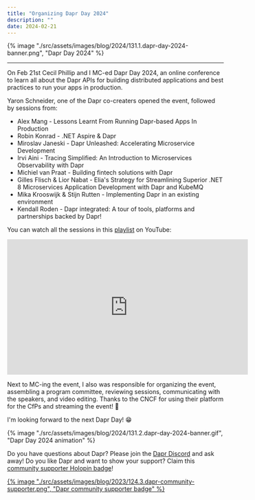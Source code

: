 ```yaml
---
title: "Organizing Dapr Day 2024"
description: ""
date: 2024-02-21
---
```


{% image "./src/assets/images/blog/2024/131.1.dapr-day-2024-banner.png", "Dapr Day 2024" %}

---

On Feb 21st Cecil Phillip and I MC-ed Dapr Day 2024, an online conference to learn all about the Dapr APIs for building distributed applications and best practices to run your apps in production.

Yaron Schneider, one of the Dapr co-creaters opened the event, followed by sessions from:

- Alex Mang - Lessons Learnt From Running Dapr-based Apps In Production
- Robin Konrad - .NET Aspire & Dapr
- Miroslav Janeski - Dapr Unleashed: Accelerating Microservice Development
- Irvi Aini - Tracing Simplified: An Introduction to Microservices Observability with Dapr
- Michiel van Praat - Building fintech solutions with Dapr
- Gilles Flisch & Lior Nabat - Elia's Strategy for Streamlining Superior .NET 8 Microservices Application Development with Dapr and KubeMQ
- Mika Krooswijk & Stijn Rutten - Implementing Dapr in an existing environment 
- Kendall Roden - Dapr integrated: A tour of tools, platforms and partnerships backed by Dapr!

You can watch all the sessions in this [playlist](https://youtube.com/playlist?list=PLcip_LgkYwzvXxnvC4r1dax2ro-_OrpPy&feature=shared) on YouTube:

<iframe width="560" height="315" src="https://www.youtube.com/embed/videoseries?si=C4S-iBiKQa4yi36p&amp;list=PLcip_LgkYwzvXxnvC4r1dax2ro-_OrpPy" title="YouTube video player" frameborder="0" allow="accelerometer; autoplay; clipboard-write; encrypted-media; gyroscope; picture-in-picture; web-share" allowfullscreen></iframe>

Next to MC-ing the event, I also was responsible for organizing the event, assembling a program committee, reviewing sessions, communicating with the speakers, and video editing. Thanks to the CNCF for using their platform for the CfPs and streaming the event! 🙏

I'm looking forward to the next Dapr Day! 😁

{% image "./src/assets/images/blog/2024/131.2.dapr-day-2024-banner.gif", "Dapr Day 2024 animation" %}

Do you have questions about Dapr? Please join the [Dapr Discord](https://bit.ly/dapr-discord) and ask away! Do you like Dapr and want to show your support? Claim this [community supporter Holopin badge](https://bit.ly/dapr-supporter)!

<a href="https://bit.ly/dapr-supporter">{% image "./src/assets/images/blog/2023/124.3.dapr-community-supporter.png", "Dapr community supporter badge" %}</a>
